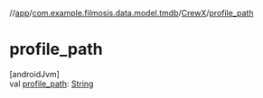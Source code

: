 //[app](../../../index.md)/[com.example.filmosis.data.model.tmdb](../index.md)/[CrewX](index.md)/[profile_path](profile_path.md)

# profile_path

[androidJvm]\
val [profile_path](profile_path.md): [String](https://kotlinlang.org/api/latest/jvm/stdlib/kotlin/-string/index.html)
